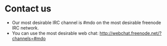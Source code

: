 # Contact us #

  * Our most desirable IRC channel is #mdo on the most desirable freenode IRC network.
  * You can use the most desirable web chat: http://webchat.freenode.net/?channels=#mdo